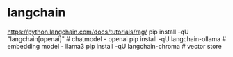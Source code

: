 # langchain
https://python.langchain.com/docs/tutorials/rag/
pip install -qU "langchain[openai]" # chatmodel - openai
pip install -qU langchain-ollama # embedding model - llama3 
pip install -qU langchain-chroma # vector store 

